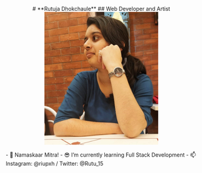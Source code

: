 
<p align="center">
  # **Rutuja Dhokchaule**
   ## Web Developer and Artist
  <img src="https://github.com/Rutu2k/Rutu2k/blob/master/rutu.jpeg" width="300" height="350">
 </p>
- 🙏 Namaskaar Mitra!
- 😎 I’m currently learning Full Stack Development
- 📫 Instagram: @riupxh / Twitter: @Rutu_15
<!--
**Rutu2k/Rutu2k** is a ✨ _special_ ✨ repository because its `README.md` (this file) appears on your GitHub profile.-->

